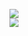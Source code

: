[![](https://img.shields.io/badge/Made%20With-Github%20Spray-lightgrey.svg?style=for-the-badge&logo=github)](https://github.com/Annihil/github-spray#28341)  
[![](https://i.imgur.com/2DrTn0Z.gif)](https://github.com/Annihil/github-spray)